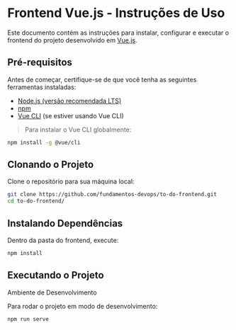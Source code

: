 #  Frontend Vue.js - Instruções de Uso

Este documento contém as instruções para instalar, configurar e executar o frontend do projeto desenvolvido em [Vue.js](https://vuejs.org/).

## Pré-requisitos

Antes de começar, certifique-se de que você tenha as seguintes ferramentas instaladas:

- [Node.js (versão recomendada LTS)](https://nodejs.org/)
- [npm](https://www.npmjs.com/) 
- [Vue CLI](https://cli.vuejs.org/) (se estiver usando Vue CLI)  


> Para instalar o Vue CLI globalmente:
```bash
npm install -g @vue/cli
```
##  Clonando o Projeto

Clone o repositório para sua máquina local:

```bash
git clone https://github.com/fundamentos-devops/to-do-frontend.git
cd to-do-frontend/
```

## Instalando Dependências

Dentro da pasta do frontend, execute:
```bash
npm install
```

## Executando o Projeto
Ambiente de Desenvolvimento

Para rodar o projeto em modo de desenvolvimento:
```bash
npm run serve
```





